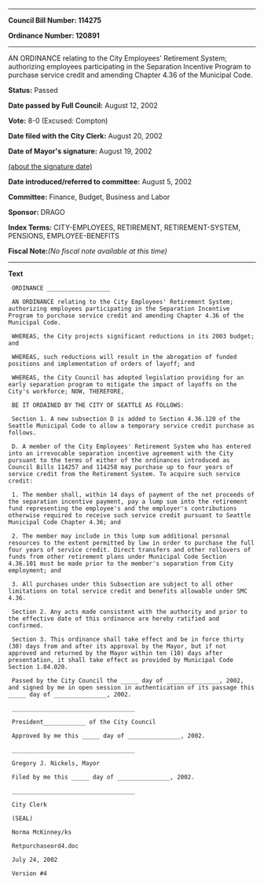 

********

**Council Bill Number: 114275**
   
**Ordinance Number: 120891**
********

 AN ORDINANCE relating to the City Employees' Retirement System; authorizing employees participating in the Separation Incentive Program to purchase service credit and amending Chapter 4.36 of the Municipal Code.

**Status:** Passed
   
**Date passed by Full Council:** August 12, 2002
   
**Vote:** 8-0 (Excused: Compton)
   
**Date filed with the City Clerk:** August 20, 2002
   
**Date of Mayor's signature:** August 19, 2002
   
[(about the signature date)](/~public/approvaldate.htm)
   
   
   
**Date introduced/referred to committee:** August 5, 2002
   
**Committee:** Finance, Budget, Business and Labor
   
**Sponsor:** DRAGO
   
   
**Index Terms:** CITY-EMPLOYEES, RETIREMENT, RETIREMENT-SYSTEM, PENSIONS, EMPLOYEE-BENEFITS

**Fiscal Note:**_(No fiscal note available at this time)_

********

**Text**
   
```
 ORDINANCE __________________

 AN ORDINANCE relating to the City Employees' Retirement System; authorizing employees participating in the Separation Incentive Program to purchase service credit and amending Chapter 4.36 of the Municipal Code.

 WHEREAS, the City projects significant reductions in its 2003 budget; and

 WHEREAS, such reductions will result in the abrogation of funded positions and implementation of orders of layoff; and

 WHEREAS, the City Council has adopted legislation providing for an early separation program to mitigate the impact of layoffs on the City's workforce; NOW, THEREFORE,

 BE IT ORDAINED BY THE CITY OF SEATTLE AS FOLLOWS:

 Section 1. A new subsection D is added to Section 4.36.120 of the Seattle Municipal Code to allow a temporary service credit purchase as follows.

 D. A member of the City Employees' Retirement System who has entered into an irrevocable separation incentive agreement with the City pursuant to the terms of either of the ordinances introduced as Council Bills 114257 and 114258 may purchase up to four years of service credit from the Retirement System. To acquire such service credit:

 1. The member shall, within 14 days of payment of the net proceeds of the separation incentive payment, pay a lump sum into the retirement fund representing the employee's and the employer's contributions otherwise required to receive such service credit pursuant to Seattle Municipal Code Chapter 4.36; and

 2. The member may include in this lump sum additional personal resources to the extent permitted by law in order to purchase the full four years of service credit. Direct transfers and other rollovers of funds from other retirement plans under Municipal Code Section 4.36.101 must be made prior to the member's separation from City employment; and

 3. All purchases under this Subsection are subject to all other limitations on total service credit and benefits allowable under SMC 4.36.

 Section 2. Any acts made consistent with the authority and prior to the effective date of this ordinance are hereby ratified and confirmed.

 Section 3. This ordinance shall take effect and be in force thirty (30) days from and after its approval by the Mayor, but if not approved and returned by the Mayor within ten (10) days after presentation, it shall take effect as provided by Municipal Code Section 1.04.020.

 Passed by the City Council the _____ day of _______________, 2002, and signed by me in open session in authentication of its passage this _____ day of _______________, 2002.

 ___________________________________

 President____________ of the City Council

 Approved by me this _____ day of _______________, 2002.

 ___________________________________

 Gregory J. Nickels, Mayor

 Filed by me this _____ day of _______________, 2002.

 ___________________________________

 City Clerk

 (SEAL)

 Norma McKinney/ks

 Retpurchaseord4.doc

 July 24, 2002

 Version #4

```
